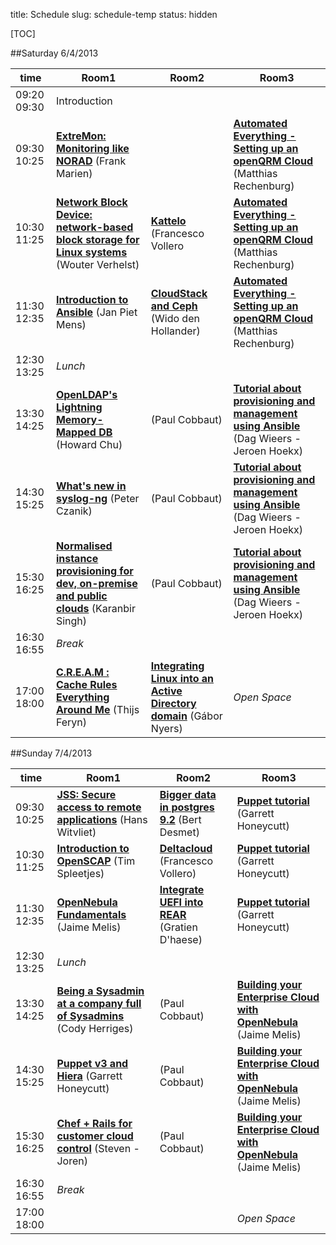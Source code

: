 title: Schedule
slug: schedule-temp
status: hidden

[TOC]

##Saturday 6/4/2013


| time          | Room1 | Room2 | Room3 |
|---------------|-------|-------|-------|
| 09:20 09:30 | Introduction |
| 09:30 10:25 | [__ExtreMon: Monitoring like NORAD__](extremon-monitoring-like-norad.html) (Frank Marien) ||[__Automated Everything - Setting up an openQRM Cloud__](setting-up-an-openqrm-cloud.html) (Matthias Rechenburg) |
| 10:30 11:25 | [__Network Block Device: network-based block storage for Linux systems__](the-network-block-device-network-based-block-storage-for-linux-systems.html) (Wouter Verhelst) |[__Kattelo__](aeolus-and-katello-ftw-for-the-win.html) (Francesco Vollero | [__Automated Everything - Setting up an openQRM Cloud__](setting-up-an-openqrm-cloud.html) (Matthias Rechenburg) |
| 11:30 12:35 | [__Introduction to Ansible__](ansible.html) (Jan Piet Mens) |[__CloudStack and Ceph__](intro-to-ceph.html) (Wido den Hollander) | [__Automated Everything - Setting up an openQRM Cloud__](setting-up-an-openqrm-cloud.html) (Matthias Rechenburg) |
| 12:30 13:25 | _Lunch_ |
| 13:30 14:25 | [__OpenLDAP's Lightning Memory-Mapped DB__](whats-new-in-openldap.html) (Howard Chu) | (Paul Cobbaut) | [__Tutorial about provisioning and management using Ansible__](tutorial-about-provisioning-and-management-using-ansible.html) (Dag Wieers - Jeroen Hoekx) |
| 14:30 15:25 | [__What's new in syslog-ng__](whats-new-in-syslog-ng.html) (Peter Czanik) | (Paul Cobbaut) |[__Tutorial about provisioning and management using Ansible__](tutorial-about-provisioning-and-management-using-ansible.html) (Dag Wieers - Jeroen Hoekx) |
| 15:30 16:25 | [__Normalised instance provisioning for dev, on-premise and public clouds__](normalised-instance-provisioning-for-dev-on-premise-and-public-clouds.html) (Karanbir Singh) | (Paul Cobbaut) | [__Tutorial about provisioning and management using Ansible__](tutorial-about-provisioning-and-management-using-ansible.html) (Dag Wieers - Jeroen Hoekx) |
| 16:30 16:55 | _Break_ |
| 17:00 18:00 | [__C.R.E.A.M : Cache Rules Everything Around Me__](cream-cache-rules-everything-around-me.html) (Thijs Feryn) | [__Integrating Linux into an Active Directory domain__](integrating-linux-into-an-active-directory-domain.html) (Gábor Nyers) | _Open Space_ |


##Sunday 7/4/2013

|time           | Room1 | Room2 | Room3 |
|---------------|-------|-------|-------|
| 09:30 10:25 | [__JSS: Secure access to remote applications__](jss-secure-access-to-remote-applications.html) (Hans Witvliet)|[__Bigger data in postgres 9.2__](bigger-data-in-postgres-92.html) (Bert Desmet) | [__Puppet tutorial__](puppet-tutorial-a-beginners-guide.html) (Garrett Honeycutt) |
| 10:30 11:25 | [__Introduction to OpenSCAP__](introduction-to-openscap.html) (Tim Spleetjes) |[__Deltacloud__](eolus-and-katello-ftw-for-the-win.html) (Francesco Vollero) | [__Puppet tutorial__](puppet-tutorial-a-beginners-guide.html) (Garrett Honeycutt) |
| 11:30 12:35 | [__OpenNebula Fundamentals__](opennebula-fundamentals.html) (Jaime Melis) | [__Integrate UEFI into REAR__](integrating-uefi-into-relax-and-recover.html) (Gratien D'haese) | [__Puppet tutorial__](puppet-tutorial-a-beginners-guide.html) (Garrett Honeycutt) |
| 12:30 13:25 | _Lunch_ |
| 13:30 14:25 | [__Being a Sysadmin at a company full of Sysadmins__](being-a-sysadmin-at-a-company-full-of-sysadmins-your-communication-skills-will-be-tested.html) (Cody Herriges) | (Paul Cobbaut) | [__Building your Enterprise Cloud with OpenNebula__](building-your-enterprise-cloud-with-opennebula.html) (Jaime Melis) |
| 14:30 15:25 | [__Puppet v3 and Hiera__](puppet-v3-and-data-decoupling-with-hiera.html) (Garrett Honeycutt) |(Paul Cobbaut) | [__Building your Enterprise Cloud with OpenNebula__](building-your-enterprise-cloud-with-opennebula.html) (Jaime Melis) |
| 15:30 16:25 | [__Chef + Rails for customer cloud control__](our-devops-story-chef-rails-for-customer-cloud-control.html) (Steven - Joren) | (Paul Cobbaut) | [__Building your Enterprise Cloud with OpenNebula__](building-your-enterprise-cloud-with-opennebula.html) (Jaime Melis) |
| 16:30 16:55 | _Break_ |
| 17:00 18:00 |  | | _Open Space_ |
